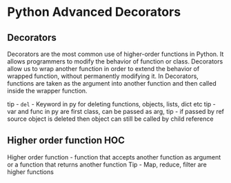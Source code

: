 # Python Advanced Decorators

## Decorators

Decorators are the most common use of higher-order functions in Python. It allows programmers to modify the behavior of function or class. Decorators allow us to wrap another function in order to extend the behavior of wrapped function, without permanently modifying it. In Decorators, functions are taken as the argument into another function and then called inside the wrapper function.

tip - `del` - Keyword in py for deleting functions, objects, lists, dict etc
tip - var and func in py are first class, can be passed as arg,
tip - if passed by ref source object is deleted then object can still be called by child reference

## Higher order function HOC

Higher order function - function that accepts another function as argument or a function that returns another function
Tip - Map, reduce, filter are higher functions
